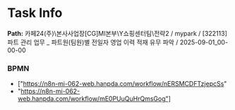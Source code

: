# Task Info

**Path:** 카페24(주)\본사사업장\[CG]MI본부\Y쇼핑센터팀\전략2 / mypark / [322113] 파트 관리 업무 _ 파트원(팀원)별 전일자 영업 이력 적재 유무 파악 / 2025-09-01_00-00-00

### BPMN
- ["https://n8n-mi-062-web.hanpda.com/workflow/nERSMCDFTzjepcSs"
- "https://n8n-mi-062-web.hanpda.com/workflow/mE0PUuQuHrQmsGog"]

